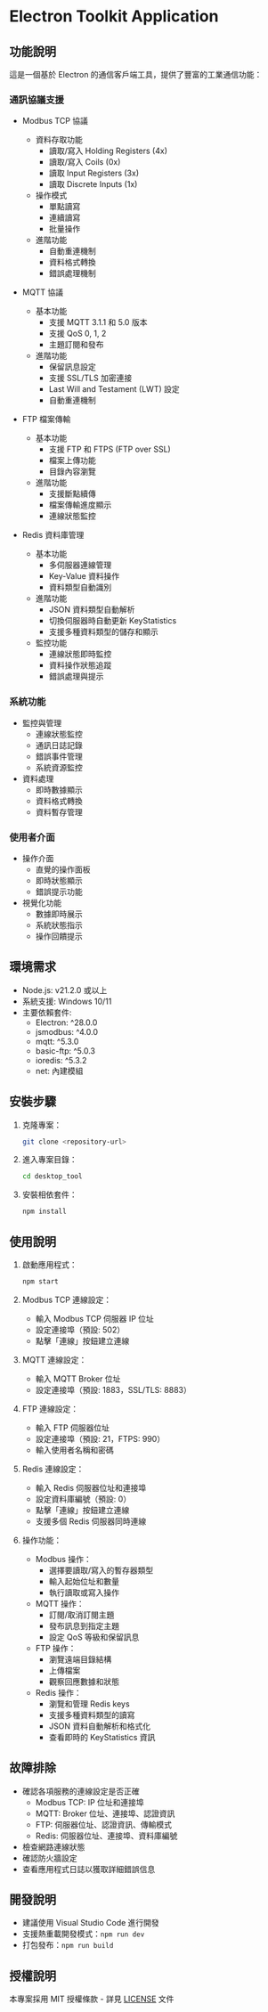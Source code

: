 # Electron Toolkit Application

## 功能說明
這是一個基於 Electron 的通信客戶端工具，提供了豐富的工業通信功能：

### 通訊協議支援
- Modbus TCP 協議
  - 資料存取功能
    - 讀取/寫入 Holding Registers (4x)
    - 讀取/寫入 Coils (0x)
    - 讀取 Input Registers (3x)
    - 讀取 Discrete Inputs (1x)
  - 操作模式
    - 單點讀寫
    - 連續讀寫
    - 批量操作
  - 進階功能
    - 自動重連機制
    - 資料格式轉換
    - 錯誤處理機制

- MQTT 協議
  - 基本功能
    - 支援 MQTT 3.1.1 和 5.0 版本
    - 支援 QoS 0, 1, 2
    - 主題訂閱和發布
  - 進階功能
    - 保留訊息設定
    - 支援 SSL/TLS 加密連接
    - Last Will and Testament (LWT) 設定
    - 自動重連機制

- FTP 檔案傳輸
  - 基本功能
    - 支援 FTP 和 FTPS (FTP over SSL)
    - 檔案上傳功能
    - 目錄內容瀏覽
  - 進階功能
    - 支援斷點續傳
    - 檔案傳輸進度顯示
    - 連線狀態監控

- Redis 資料庫管理
  - 基本功能
    - 多伺服器連線管理
    - Key-Value 資料操作
    - 資料類型自動識別
  - 進階功能
    - JSON 資料類型自動解析
    - 切換伺服器時自動更新 KeyStatistics
    - 支援多種資料類型的儲存和顯示
  - 監控功能
    - 連線狀態即時監控
    - 資料操作狀態追蹤
    - 錯誤處理與提示

### 系統功能
- 監控與管理
  - 連線狀態監控
  - 通訊日誌記錄
  - 錯誤事件管理
  - 系統資源監控
- 資料處理
  - 即時數據顯示
  - 資料格式轉換
  - 資料暫存管理

### 使用者介面
- 操作介面
  - 直覺的操作面板
  - 即時狀態顯示
  - 錯誤提示功能
- 視覺化功能
  - 數據即時展示
  - 系統狀態指示
  - 操作回饋提示

## 環境需求
- Node.js: v21.2.0 或以上
- 系統支援: Windows 10/11
- 主要依賴套件:
  - Electron: ^28.0.0
  - jsmodbus: ^4.0.0
  - mqtt: ^5.3.0
  - basic-ftp: ^5.0.3
  - ioredis: ^5.3.2
  - net: 內建模組

## 安裝步驟
1. 克隆專案：
   ```bash
   git clone <repository-url>
   ```
2. 進入專案目錄：
   ```bash
   cd desktop_tool
   ```
3. 安裝相依套件：
   ```bash
   npm install
   ```

## 使用說明
1. 啟動應用程式：
   ```bash
   npm start
   ```

2. Modbus TCP 連線設定：
   - 輸入 Modbus TCP 伺服器 IP 位址
   - 設定連接埠（預設: 502）
   - 點擊「連線」按鈕建立連線

3. MQTT 連線設定：
   - 輸入 MQTT Broker 位址
   - 設定連接埠（預設: 1883，SSL/TLS: 8883）

4. FTP 連線設定：
   - 輸入 FTP 伺服器位址
   - 設定連接埠（預設: 21，FTPS: 990）
   - 輸入使用者名稱和密碼

5. Redis 連線設定：
   - 輸入 Redis 伺服器位址和連接埠
   - 設定資料庫編號（預設: 0）
   - 點擊「連線」按鈕建立連線
   - 支援多個 Redis 伺服器同時連線

6. 操作功能：
   - Modbus 操作：
     - 選擇要讀取/寫入的暫存器類型
     - 輸入起始位址和數量
     - 執行讀取或寫入操作
   - MQTT 操作：
     - 訂閱/取消訂閱主題
     - 發布訊息到指定主題
     - 設定 QoS 等級和保留訊息
   - FTP 操作：
     - 瀏覽遠端目錄結構
     - 上傳檔案
     - 觀察回應數據和狀態
   - Redis 操作：
     - 瀏覽和管理 Redis keys
     - 支援多種資料類型的讀寫
     - JSON 資料自動解析和格式化
     - 查看即時的 KeyStatistics 資訊

## 故障排除
- 確認各項服務的連線設定是否正確
  - Modbus TCP: IP 位址和連接埠
  - MQTT: Broker 位址、連接埠、認證資訊
  - FTP: 伺服器位址、認證資訊、傳輸模式
  - Redis: 伺服器位址、連接埠、資料庫編號
- 檢查網路連線狀態
- 確認防火牆設定
- 查看應用程式日誌以獲取詳細錯誤信息

## 開發說明
- 建議使用 Visual Studio Code 進行開發
- 支援熱重載開發模式：`npm run dev`
- 打包發布：`npm run build`

## 授權說明
本專案採用 MIT 授權條款 - 詳見 [LICENSE](LICENSE) 文件